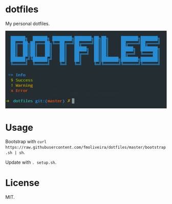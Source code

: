 # dotfiles
My personal dotfiles.

![Dotfiles](screenshot.png)

# Usage
Bootstrap with `curl https://raw.githubusercontent.com/fmoliveira/dotfiles/master/bootstrap.sh | sh`.

Update with `. setup.sh`.

# License
MIT.
